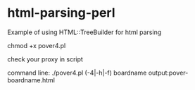 # html-parsing-perl
Example of using HTML::TreeBuilder for html parsing

chmod +x pover4.pl

check your proxy in script

command line:
./pover4.pl (-4|-h|-f) boardname
output:pover-boardname.html